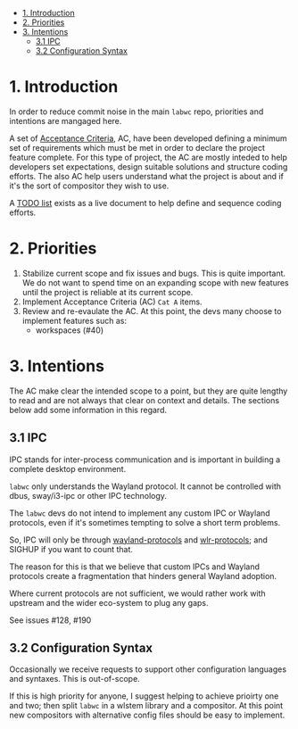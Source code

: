 - [1. Introduction](#1-introduction)
- [2. Priorities](#2-priorities)
- [3. Intentions](#3-intentions)
  - [3.1 IPC](#31-ipc)
  - [3.2 Configuration Syntax](#32-configuration-syntax)

# 1. Introduction

In order to reduce commit noise in the main `labwc` repo, priorities
and intentions are mangaged here.

A set of [Acceptance Criteria], AC, have been developed defining a minimum
set of requirements which must be met in order to declare the project
feature complete. For this type of project, the AC are mostly inteded
to help developers set expectations, design suitable solutions and structure
coding efforts. The also AC help users understand what the project is about
and if it's the sort of compositor they wish to use.

A [TODO list] exists as a live document to help define and sequence coding
efforts.

# 2. Priorities

1. Stabilize current scope and fix issues and bugs. This is quite important.
   We do not want to spend time on an expanding scope with new features until
   the project is reliable at its current scope.
2. Implement Acceptance Criteria (AC) `Cat A` items.
3. Review and re-evaulate the AC. At this point, the devs many choose to
   implement features such as:
   - workspaces (#40)

# 3. Intentions

The AC make clear the intended scope to a point, but they are quite lengthy
to read and are not always that clear on context and details. The sections
below add some information in this regard.

## 3.1 IPC

IPC stands for inter-process communication and is important in building a
complete desktop environment.

`labwc` only understands the Wayland protocol. It cannot be controlled with
dbus, sway/i3-ipc or other IPC technology.

The `labwc` devs do not intend to implement any custom IPC or Wayland
protocols, even if it's sometimes tempting to solve a short term problems.

So, IPC will only be through [wayland-protocols] and [wlr-protocols];
and SIGHUP if you want to count that.

The reason for this is that we believe that custom IPCs and Wayland
protocols create a fragmentation that hinders general Wayland adoption.

Where current protocols are not sufficient, we would rather work with
upstream and the wider eco-system to plug any gaps.

See issues #128, #190

## 3.2 Configuration Syntax

Occasionally we receive requests to support other configuration languages
and syntaxes. This is out-of-scope.

If this is high priority for anyone, I suggest helping to achieve prioirty
one and two; then split `labwc` in a wlstem library and a compositor.
At this point new compositors with alternative config files should be easy
to implement.

[Acceptance Criteria]: Acceptance-criteria.md
[TODO list]: TODO.md
[wayland-protocols]: https://gitlab.freedesktop.org/wayland/wayland-protocols
[wlr-protocols]: https://gitlab.freedesktop.org/wlroots/wlr-protocols 

